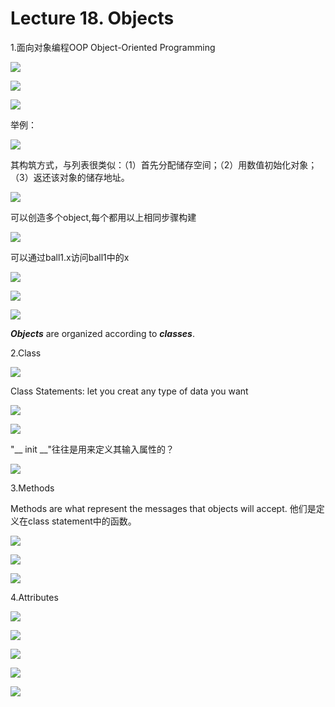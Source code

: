 # Lecture 18. Objects

1.面向对象编程OOP Object-Oriented Programming

![](image/1677764816943_1pBXpNoAv4.png)

![](image/image_1hSSFcgqrc.png)

![](image/1677765327258_pgtLJLHazu.png)

举例：

![](image/1677765450402_IkqH_vXWJ-.png)

其构筑方式，与列表很类似：（1）首先分配储存空间；（2）用数值初始化对象；（3）返还该对象的储存地址。

![](image/1677765676915_aoOQ4X7IUt.png)

可以创造多个object,每个都用以上相同步骤构建

![](image/1677766543521_5k1UTUN9Eh.png)

可以通过ball1.x访问ball1中的x

![](image/1677766687357_0uvrHIHd4g.png)

![](image/1677767035589_3lmjAnGpCi.png)

![](image/image_vIYO8dncy2.png)

***Objects*** are organized according to ***classes***.

2.Class

![](image/image_bpV83_-BdQ.png)

Class Statements: let you creat any type of data you want

![](image/1677768119602_gQyGgxWzp4.png)

![](image/image_JtNEqLJbhu.png)

"\_\_ init \_\_"往往是用来定义其输入属性的？

![](image/image_ypYzuZr1XX.png)

3.Methods

Methods are what represent the messages that objects will accept. 他们是定义在class statement中的函数。

![](image/image_h5myDUHV7e.png)

![](image/image_PgZbU3W6lH.png)

![](image/1677769347577_eKgOhkRl_l.png)

4.Attributes

![](image/image_4WPdlD00Dh.png)

![](image/image_r06Me-gY1A.png)

![](image/image_wRnl4hiJia.png)

![](image/1677770150098_e6BPdW5ATm.png)

![](image/image_dj0rAo7hQd.png)
